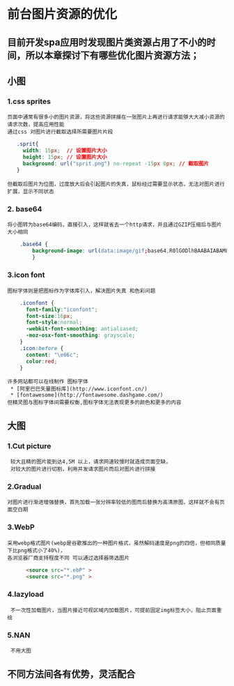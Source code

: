 # 前台图片资源的优化
## 目前开发spa应用时发现图片类资源占用了不小的时间，所以本章探讨下有哪些优化图片资源方法；
 ## 小图
### 1.css sprites
    页面中通常有很多小的图片资源，将这些资源拼接在一张图片上再进行请求能够大大减小资源的请求次数，提高应用性能   
    通过css 对图片进行截取选择所需要图片片段
``` CSS   
   .sprit{  
     width: 15px;  // 设置图片大小
     height: 15px; // 设置图片大小
     background: url("sprit.png") no-repeat -15px 0px; // 截取图片
   }  
``` 
    但截取后图片为位图，过度放大后会引起图片的失真，鼠标经过需要显示状态，无法对图片进行扩展，显示不同状态

    
### 2. base64
    将小图转为base64编码，直接引入，这样就省去一个http请求，并且通过GZIP压缩后与图片大小相同
``` CSS
    .base64 {
        background-image: url(data:image/gif;base64,R0lGODlhBAABAIABAMLBwfLx8SH5BAEAAAEALAAAAAAEAAEAAAICRF4AOw==);
        }
```

### 3.icon font    
    图标字体则是把图标作为字体库引入，解决图片失真 和色彩问题  
``` CSS  
    .iconfont {
      font-family:"iconfont";
      font-size:16px;
      font-style:normal;
      -webkit-font-smoothing: antialiased;
      -moz-osx-font-smoothing: grayscale;
    }
    .icon:before { 
      content: "\e66c"; 
      color:red;
    }
``` 
    许多网站都可以在线制作 图标字体    
     * [阿里巴巴矢量图标库](http://www.iconfont.cn/)
     * [fontawesome](http://fontawesome.dashgame.com/)
    但精灵图与图标字体间需要权衡,图标字体无法表现更多的颜色和更多的内容  
## 大图
### 1.Cut picture    
     较大且精的图片能到达4,5M 以上，请求网速较慢时就造成页面空缺，       
     对较大的图片进行切割，利用并发请求图片而后对图片进行拼接
    
### 2.Gradual  
    对图片进行渐进增强替换，首先加载一张分辨率较低的图而后替换为高清原图，这样就不会有页面空白期
    
### 3.WebP  
    采用webp格式图片(webp是谷歌推出的一种图片格式，虽然解码速度是png的四倍，但相同质量下比png格式小了40%)，
    各浏览器厂商支持程度不同 可以通过选择器筛选图片
``` html  
      <source src="*.ebP" >
      <source src="*.png" >   
```
### 4.lazyload 
     不一次性加载图片，当图片接近可视区域内加载图片，可提前固定img标签大小，阻止页面重绘    
### 5.NAN 
     不用大图  
   
## 不同方法间各有优势，灵活配合    